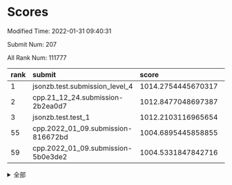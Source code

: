 # Scores

Modified Time: 2022-01-31 09:40:31

Submit Num: 207

All Rank Num: 111777

| rank |               submit               |       score        |       sigma        | pk_num |
| :--- | :--------------------------------- | :----------------- | :----------------- | :----- |
| 1    | jsonzb.test.submission_level_4     | 1014.2754445670317 | 0.8026234199084304 | 2160   |
| 2    | cpp.21_12_24.submission-2b2ea0d7   | 1012.8477048697387 | 0.7852805646532974 | 2161   |
| 3    | jsonzb.test.test_1                 | 1012.2103116965654 | 0.7916987723632826 | 2164   |
| 55   | cpp.2022_01_09.submission-816672bd | 1004.6895445858855 | 0.7172994115270591 | 2157   |
| 59   | cpp.2022_01_09.submission-5b0e3de2 | 1004.5331847842716 | 0.7038377132120873 | 2166   |


<details>
<summary>全部</summary>

| rank |                 submit                 |       score        |       sigma        | pk_num |
| :--- | :------------------------------------- | :----------------- | :----------------- | :----- |
| 1    | jsonzb.test.submission_level_4         | 1014.2754445670317 | 0.8026234199084304 | 2160   |
| 2    | cpp.21_12_24.submission-2b2ea0d7       | 1012.8477048697387 | 0.7852805646532974 | 2161   |
| 3    | jsonzb.test.test_1                     | 1012.2103116965654 | 0.7916987723632826 | 2164   |
| 4    | gobigger.level_3.submission_level_3_22 | 1011.9645280514862 | 0.7732882127261909 | 2158   |
| 5    | gobigger.level_3.submission_level_3_10 | 1011.3435333312616 | 0.7651395354296548 | 2164   |
| 6    | gobigger.level_3.submission_level_3_5  | 1011.2582037084549 | 0.7807629793506644 | 2158   |
| 7    | gobigger.level_3.submission_level_3_8  | 1011.2334834653216 | 0.7712196227278509 | 2163   |
| 8    | gobigger.level_3.submission_level_3_27 | 1011.1159414934664 | 0.7705998259801337 | 2159   |
| 9    | gobigger.level_3.submission_level_3_45 | 1011.023066685168  | 0.7596137024663504 | 2158   |
| 10   | gobigger.level_3.submission_level_3_39 | 1010.9104965578877 | 0.7686513506160272 | 2156   |
| 11   | gobigger.level_3.submission_level_3_28 | 1010.8540835629176 | 0.7773411433065255 | 2163   |
| 12   | gobigger.level_3.submission_level_3_26 | 1010.8231274368329 | 0.7791519620943346 | 2160   |
| 13   | gobigger.level_3.submission_level_3_0  | 1010.6220592902807 | 0.7632178629781787 | 2159   |
| 14   | gobigger.level_3.submission_level_3_40 | 1010.4366442400552 | 0.7399760135995683 | 2163   |
| 15   | gobigger.level_3.submission_level_3_36 | 1010.3870491509846 | 0.7744863555066784 | 2161   |
| 16   | gobigger.level_3.submission_level_3_30 | 1010.3506740114016 | 0.7362374784764778 | 2156   |
| 17   | gobigger.level_3.submission_level_3_35 | 1010.2865756627739 | 0.763937916717008  | 2160   |
| 18   | gobigger.level_3.submission_level_3_44 | 1010.2781247964754 | 0.7509951752645863 | 2157   |
| 19   | gobigger.level_3.submission_level_3_24 | 1009.9251600301116 | 0.7685107671579687 | 2163   |
| 20   | gobigger.level_3.submission_level_3_46 | 1009.8999699956152 | 0.7580933456573281 | 2160   |
| 21   | gobigger.level_3.submission_level_3_23 | 1009.8455707417892 | 0.7457922985991586 | 2162   |
| 22   | gobigger.level_3.submission_level_3_19 | 1009.7570480292159 | 0.7333933894597395 | 2156   |
| 23   | gobigger.level_3.submission_level_3_37 | 1009.7307895743428 | 0.7575195707605352 | 2162   |
| 24   | gobigger.level_3.submission_level_3_6  | 1009.7059896921115 | 0.7677149286710895 | 2158   |
| 25   | gobigger.level_3.submission_level_3_2  | 1009.7055523863186 | 0.7335574126061408 | 2159   |
| 26   | gobigger.level_3.submission_level_3_15 | 1009.6994225956464 | 0.7407745239431952 | 2165   |
| 27   | gobigger.level_3.submission_level_3_29 | 1009.682602163491  | 0.7624963286143517 | 2158   |
| 28   | gobigger.level_3.submission_level_3_14 | 1009.6728592543213 | 0.7549466174839445 | 2158   |
| 29   | gobigger.level_3.submission_level_3_43 | 1009.5940873237416 | 0.7476627778220344 | 2158   |
| 30   | gobigger.level_3.submission_level_3_12 | 1009.5625669106754 | 0.7739009001627247 | 2159   |
| 31   | gobigger.level_3.submission_level_3_20 | 1009.416737398526  | 0.7639218173725769 | 2154   |
| 32   | gobigger.level_3.submission_level_3_31 | 1009.3221316636738 | 0.7375728216294758 | 2157   |
| 33   | gobigger.level_3.submission_level_3_9  | 1009.3052017257339 | 0.7539496498165527 | 2158   |
| 34   | gobigger.level_3.submission_level_3_13 | 1009.2249499993144 | 0.7614259666874895 | 2161   |
| 35   | gobigger.level_3.submission_level_3_33 | 1009.2056895359962 | 0.7668551427962806 | 2160   |
| 36   | gobigger.level_3.submission_level_3_25 | 1009.1428393387351 | 0.7504238582749752 | 2161   |
| 37   | gobigger.level_3.submission_level_3_16 | 1009.1227235136096 | 0.7643746386164424 | 2157   |
| 38   | gobigger.level_3.submission_level_3_17 | 1009.1129257921342 | 0.7575102838381279 | 2160   |
| 39   | gobigger.level_3.submission_level_3_42 | 1009.0970649305846 | 0.7544102277618775 | 2158   |
| 40   | gobigger.level_3.submission_level_3_41 | 1009.0814587338613 | 0.7626835435974646 | 2161   |
| 41   | gobigger.level_3.submission_level_3_48 | 1009.0585942068883 | 0.7507860775554078 | 2161   |
| 42   | gobigger.level_3.submission_level_3_49 | 1009.0112067812861 | 0.7466908506060915 | 2157   |
| 43   | gobigger.level_3.submission_level_3_11 | 1008.9723599047718 | 0.7436260359811863 | 2158   |
| 44   | gobigger.level_3.submission_level_3_18 | 1008.9282361434301 | 0.7440872135313477 | 2162   |
| 45   | gobigger.level_3.submission_level_3_4  | 1008.9046693268026 | 0.7304533604076483 | 2164   |
| 46   | gobigger.level_3.submission_level_3_38 | 1008.8413491555847 | 0.7579563121215179 | 2160   |
| 47   | gobigger.level_3.submission_level_3_47 | 1008.8264604204568 | 0.7462543642919754 | 2158   |
| 48   | gobigger.level_3.submission_level_3_21 | 1008.803763632075  | 0.7356626886348501 | 2161   |
| 49   | gobigger.level_3.submission_level_3_7  | 1008.7033900601735 | 0.7419905743842448 | 2158   |
| 50   | gobigger.level_3.submission_level_3_34 | 1008.5672840868095 | 0.7373168265857304 | 2159   |
| 51   | gobigger.level_3.submission_level_3_3  | 1008.4254489171448 | 0.7448138186795438 | 2160   |
| 52   | gobigger.level_3.submission_level_3_32 | 1008.3803409635943 | 0.7589078666481847 | 2166   |
| 53   | gobigger.level_3.submission_level_3_1  | 1007.7696816778558 | 0.7331702213277386 | 2163   |
| 54   | gobigger.level_1.submission_level_1_6  | 1004.7675239123669 | 0.7175325328743012 | 2154   |
| 55   | cpp.2022_01_09.submission-816672bd     | 1004.6895445858855 | 0.7172994115270591 | 2157   |
| 56   | gobigger.level_1.submission_level_1_43 | 1004.6455717399223 | 0.705151944635826  | 2163   |
| 57   | gobigger.level_1.submission_level_1_47 | 1004.5944136740227 | 0.7224146037593944 | 2158   |
| 58   | gobigger.level_1.submission_level_1_30 | 1004.5354308595788 | 0.7197310631894229 | 2156   |
| 59   | cpp.2022_01_09.submission-5b0e3de2     | 1004.5331847842716 | 0.7038377132120873 | 2166   |
| 60   | gobigger.level_1.submission_level_1_48 | 1004.3241807618847 | 0.7194045009591192 | 2161   |
| 61   | gobigger.level_1.submission_level_1_21 | 1004.1880786673305 | 0.7133865737418226 | 2156   |
| 62   | gobigger.level_1.submission_level_1_34 | 1004.0956952874924 | 0.7201171140256416 | 2159   |
| 63   | gobigger.level_1.submission_level_1_27 | 1004.0896325401307 | 0.7309748574593239 | 2163   |
| 64   | gobigger.level_1.submission_level_1_42 | 1004.0705904512446 | 0.729302783778206  | 2161   |
| 65   | gobigger.level_1.submission_level_1_46 | 1003.9871032279627 | 0.7153519391010419 | 2166   |
| 66   | gobigger.level_1.submission_level_1_22 | 1003.9850393738809 | 0.7004580885221704 | 2162   |
| 67   | gobigger.level_1.submission_level_1_0  | 1003.9360927228273 | 0.7120645046414409 | 2162   |
| 68   | gobigger.level_1.submission_level_1_8  | 1003.7544409584245 | 0.7196521985945141 | 2166   |
| 69   | gobigger.level_1.submission_level_1_39 | 1003.610489537975  | 0.7093393541763284 | 2156   |
| 70   | gobigger.level_1.submission_level_1_37 | 1003.5712253096629 | 0.7190247476446343 | 2161   |
| 71   | gobigger.level_1.submission_level_1_24 | 1003.5208834617857 | 0.7142778167858602 | 2161   |
| 72   | gobigger.level_1.submission_level_1_25 | 1003.4589734488691 | 0.704460080442605  | 2161   |
| 73   | gobigger.level_1.submission_level_1_49 | 1003.4533565457108 | 0.7151687389163948 | 2159   |
| 74   | gobigger.level_1.submission_level_1_32 | 1003.4479810024312 | 0.717595090378879  | 2164   |
| 75   | gobigger.level_1.submission_level_1_17 | 1003.3722752050177 | 0.7224689023363701 | 2161   |
| 76   | gobigger.level_1.submission_level_1_38 | 1003.3434225967787 | 0.7214979634282392 | 2158   |
| 77   | gobigger.level_1.submission_level_1_31 | 1003.2760633286399 | 0.7107590517213837 | 2158   |
| 78   | gobigger.level_1.submission_level_1_14 | 1003.2460868035099 | 0.7086576140042499 | 2162   |
| 79   | gobigger.level_1.submission_level_1_28 | 1003.1807375342652 | 0.7149561703267805 | 2162   |
| 80   | gobigger.level_1.submission_level_1_23 | 1003.1770906438823 | 0.7153976714273371 | 2158   |
| 81   | gobigger.level_1.submission_level_1_41 | 1003.1622299354545 | 0.7214732942262374 | 2161   |
| 82   | gobigger.level_1.submission_level_1_40 | 1003.1557699523145 | 0.7164266472380214 | 2164   |
| 83   | gobigger.level_1.submission_level_1_2  | 1003.0815619042794 | 0.7068190293855412 | 2166   |
| 84   | gobigger.level_1.submission_level_1_5  | 1003.0799516321448 | 0.7152177068351245 | 2162   |
| 85   | gobigger.level_1.submission_level_1_35 | 1003.0758862935564 | 0.6960565019080351 | 2160   |
| 86   | gobigger.level_1.submission_level_1_19 | 1003.0742082797225 | 0.712512198613703  | 2165   |
| 87   | gobigger.level_1.submission_level_1_16 | 1003.0719147344681 | 0.7142609151075777 | 2163   |
| 88   | gobigger.level_1.submission_level_1_4  | 1003.0706569043557 | 0.7175420432439454 | 2162   |
| 89   | gobigger.level_1.submission_level_1_44 | 1003.0372652499934 | 0.7148051674876621 | 2162   |
| 90   | gobigger.level_1.submission_level_1_12 | 1002.8588000540973 | 0.701254111514346  | 2159   |
| 91   | gobigger.level_1.submission_level_1_7  | 1002.7079670311141 | 0.713644861668614  | 2157   |
| 92   | gobigger.level_1.submission_level_1_9  | 1002.6266406415352 | 0.7059247528427911 | 2164   |
| 93   | gobigger.level_1.submission_level_1_13 | 1002.5298320539101 | 0.706531751268418  | 2160   |
| 94   | gobigger.level_1.submission_level_1_1  | 1002.5036813614677 | 0.7151149414573065 | 2158   |
| 95   | gobigger.level_1.submission_level_1_15 | 1002.4745755464066 | 0.7206945916094021 | 2158   |
| 96   | gobigger.level_1.submission_level_1_20 | 1002.413955692001  | 0.708623479198764  | 2161   |
| 97   | gobigger.level_1.submission_level_1_29 | 1002.3921230583152 | 0.7140507331295329 | 2162   |
| 98   | gobigger.level_1.submission_level_1_26 | 1002.3049814772564 | 0.7147165336818164 | 2157   |
| 99   | gobigger.level_1.submission_level_1_11 | 1002.2873885878357 | 0.7120011370054319 | 2165   |
| 100  | gobigger.level_1.submission_level_1_10 | 1002.1863484019655 | 0.7110087296510265 | 2160   |
| 101  | gobigger.level_1.submission_level_1_45 | 1002.1003346550522 | 0.7113530382419878 | 2161   |
| 102  | gobigger.level_1.submission_level_1_36 | 1001.535886880112  | 0.6988250661769658 | 2156   |
| 103  | gobigger.level_1.submission_level_1_3  | 1001.5041494663997 | 0.7051266646971692 | 2159   |
| 104  | gobigger.level_1.submission_level_1_18 | 1001.4982798792804 | 0.7087179173379117 | 2162   |
| 105  | gobigger.level_1.submission_level_1_33 | 1001.4251581956431 | 0.7126383170527033 | 2161   |
| 106  | gobigger.random.submission_random_20   | 997.9207638155226  | 0.6961807839717891 | 2158   |
| 107  | gobigger.random.submission_random_28   | 997.2832531675662  | 0.7082820782161067 | 2156   |
| 108  | gobigger.random.submission_random_48   | 997.0156868962002  | 0.6959208740883319 | 2159   |
| 109  | gobigger.random.submission_random_45   | 996.9173416616611  | 0.7150782628802896 | 2158   |
| 110  | gobigger.random.submission_random_4    | 996.7708241923754  | 0.7092371159738924 | 2164   |
| 111  | gobigger.random.submission_random_18   | 996.7554365428366  | 0.7019943138192111 | 2159   |
| 112  | gobigger.random.submission_random_8    | 996.7262184173441  | 0.714187180628347  | 2159   |
| 113  | gobigger.random.submission_random_19   | 996.6599962242526  | 0.7059473586315541 | 2163   |
| 114  | gobigger.random.submission_random_34   | 996.647271456954   | 0.7081487818082505 | 2167   |
| 115  | gobigger.random.submission_random_38   | 996.6319416868608  | 0.7084973582382488 | 2160   |
| 116  | gobigger.random.submission_random_37   | 996.5134929294672  | 0.7120234208610228 | 2157   |
| 117  | gobigger.random.submission_random_7    | 996.3372589497343  | 0.7230851841011333 | 2162   |
| 118  | gobigger.random.submission_random_3    | 996.3137343182792  | 0.7095390283395764 | 2163   |
| 119  | gobigger.random.submission_random_14   | 996.291634044698   | 0.7274621961988025 | 2162   |
| 120  | gobigger.random.submission_random_29   | 996.2713426330387  | 0.718483742869969  | 2165   |
| 121  | gobigger.random.submission_random_35   | 996.2140413428651  | 0.7113209527130692 | 2161   |
| 122  | gobigger.random.submission_random_2    | 996.2110397284521  | 0.7033430660472415 | 2159   |
| 123  | gobigger.random.submission_random_12   | 996.1984352772931  | 0.7122820993768447 | 2159   |
| 124  | gobigger.random.submission_random_16   | 996.1465103746754  | 0.7166370517823148 | 2158   |
| 125  | gobigger.random.submission_random_17   | 996.1013438143927  | 0.7111146024451678 | 2159   |
| 126  | gobigger.random.submission_random_11   | 996.0849927078392  | 0.7082123982822889 | 2158   |
| 127  | gobigger.random.submission_random_21   | 995.9823230157045  | 0.6953455239121837 | 2168   |
| 128  | gobigger.random.submission_random_33   | 995.9327537361844  | 0.7051992924033366 | 2162   |
| 129  | gobigger.random.submission_random_5    | 995.9214496778433  | 0.7164874300057663 | 2162   |
| 130  | gobigger.random.submission_random_26   | 995.9144862683642  | 0.6988799291816442 | 2166   |
| 131  | gobigger.random.submission_random_44   | 995.9080330422231  | 0.7152497817454981 | 2159   |
| 132  | gobigger.random.submission_random_27   | 995.8916414062317  | 0.7108480801579588 | 2165   |
| 133  | gobigger.random.submission_random_42   | 995.859847958174   | 0.705980929993786  | 2160   |
| 134  | gobigger.random.submission_random_24   | 995.8513710455303  | 0.7149525836691503 | 2160   |
| 135  | gobigger.random.submission_random_30   | 995.8220333810243  | 0.7193160844455074 | 2164   |
| 136  | gobigger.random.submission_random_0    | 995.7942064931912  | 0.7199498923232867 | 2161   |
| 137  | gobigger.random.submission_random_6    | 995.7849825535915  | 0.7157420947583002 | 2154   |
| 138  | gobigger.random.submission_random_32   | 995.748896190801   | 0.7107995693662583 | 2159   |
| 139  | gobigger.random.submission_random_31   | 995.733361252309   | 0.7140056714460412 | 2162   |
| 140  | gobigger.random.submission_random_22   | 995.7127577659847  | 0.7141488643040923 | 2157   |
| 141  | gobigger.random.submission_random_47   | 995.686767919212   | 0.7136189912914161 | 2157   |
| 142  | gobigger.random.submission_random_41   | 995.633964047662   | 0.703571241406453  | 2159   |
| 143  | gobigger.random.submission_random_25   | 995.5417220888586  | 0.7092855986586306 | 2159   |
| 144  | gobigger.random.submission_random_36   | 995.5280987310895  | 0.7121008605196943 | 2157   |
| 145  | gobigger.random.submission_random_40   | 995.5253907258166  | 0.7224241769687438 | 2160   |
| 146  | gobigger.random.submission_random_9    | 995.4422531710358  | 0.7096752648471591 | 2166   |
| 147  | gobigger.random.submission_random_46   | 995.3960440674292  | 0.7265715584167912 | 2161   |
| 148  | gobigger.random.submission_random_15   | 995.2485860185243  | 0.7255797264856668 | 2159   |
| 149  | gobigger.random.submission_random_13   | 995.22471905615    | 0.7257657383910685 | 2160   |
| 150  | gobigger.random.submission_random_43   | 995.1437955087016  | 0.7210082065118895 | 2157   |
| 151  | gobigger.random.submission_random_49   | 995.0670620938539  | 0.711186622731609  | 2156   |
| 152  | gobigger.random.submission_random_23   | 995.0317221856039  | 0.7107150179851637 | 2157   |
| 153  | gobigger.random.submission_random_10   | 995.0263148681694  | 0.7162443647517889 | 2161   |
| 154  | gobigger.random.submission_random_1    | 994.8908602045015  | 0.7146863378081806 | 2160   |
| 155  | gobigger.random.submission_random_39   | 994.772034474072   | 0.7179099751318572 | 2161   |
| 156  | gobigger.level_2.submission_level_2_9  | 994.2645843586253  | 0.729557870079578  | 2156   |
| 157  | gobigger.level_2.submission_level_2_2  | 994.1781936593127  | 0.7353043913929967 | 2162   |
| 158  | gobigger.level_2.submission_level_2_4  | 993.8837631095577  | 0.733329302956406  | 2153   |
| 159  | gobigger.level_2.submission_level_2_15 | 993.7370569400695  | 0.7342918634192163 | 2157   |
| 160  | gobigger.level_2.submission_level_2_44 | 993.5897388310252  | 0.7178555376268758 | 2156   |
| 161  | gobigger.level_2.submission_level_2_16 | 993.5808148953673  | 0.7199538964085189 | 2154   |
| 162  | gobigger.level_2.submission_level_2_45 | 993.4642567324835  | 0.7406551201433577 | 2165   |
| 163  | gobigger.level_2.submission_level_2_49 | 993.2323818348895  | 0.7259847234326791 | 2159   |
| 164  | gobigger.level_2.submission_level_2_30 | 993.1103233120056  | 0.7312734886581718 | 2157   |
| 165  | gobigger.level_2.submission_level_2_36 | 992.9242693748209  | 0.7440812457511642 | 2159   |
| 166  | gobigger.level_2.submission_level_2_26 | 992.8643689783396  | 0.7405286346148101 | 2161   |
| 167  | gobigger.level_2.submission_level_2_18 | 992.7864169055192  | 0.7392124402789259 | 2154   |
| 168  | gobigger.level_2.submission_level_2_39 | 992.6055044023526  | 0.7657748101772851 | 2161   |
| 169  | gobigger.level_2.submission_level_2_38 | 992.5875481287761  | 0.733103950561305  | 2155   |
| 170  | gobigger.level_2.submission_level_2_27 | 992.5102585641232  | 0.7424523608747948 | 2159   |
| 171  | gobigger.level_2.submission_level_2_31 | 992.4854870366845  | 0.7396818249385667 | 2161   |
| 172  | gobigger.level_2.submission_level_2_6  | 992.4292024633756  | 0.740675184128923  | 2158   |
| 173  | gobigger.level_2.submission_level_2_11 | 992.4249760697853  | 0.7404262844802675 | 2160   |
| 174  | gobigger.level_2.submission_level_2_19 | 992.3757412132969  | 0.7275765886766996 | 2159   |
| 175  | gobigger.level_2.submission_level_2_34 | 992.3315475951458  | 0.722245401288478  | 2156   |
| 176  | gobigger.level_2.submission_level_2_21 | 992.2734742871656  | 0.745228162913795  | 2155   |
| 177  | gobigger.level_2.submission_level_2_13 | 992.2466035223719  | 0.7355890739753618 | 2158   |
| 178  | gobigger.level_2.submission_level_2_1  | 992.181736522961   | 0.7412933778854254 | 2159   |
| 179  | gobigger.level_2.submission_level_2_17 | 992.1690326595598  | 0.7430729335812796 | 2159   |
| 180  | gobigger.level_2.submission_level_2_29 | 992.1620149325759  | 0.7413163754963059 | 2162   |
| 181  | gobigger.level_2.submission_level_2_23 | 992.1556832067167  | 0.7379435000595661 | 2160   |
| 182  | gobigger.level_2.submission_level_2_48 | 992.0766538458877  | 0.7429213443907131 | 2160   |
| 183  | gobigger.level_2.submission_level_2_35 | 992.0652036626462  | 0.7444723248088334 | 2165   |
| 184  | gobigger.level_2.submission_level_2_46 | 992.019503161591   | 0.7518749542126585 | 2157   |
| 185  | gobigger.level_2.submission_level_2_5  | 991.9177184241639  | 0.7444753269306906 | 2160   |
| 186  | gobigger.level_2.submission_level_2_22 | 991.8429472765955  | 0.7398013250372857 | 2156   |
| 187  | gobigger.level_2.submission_level_2_42 | 991.769440781574   | 0.7687584606000216 | 2159   |
| 188  | gobigger.level_2.submission_level_2_20 | 991.7554356193352  | 0.7419521667425044 | 2161   |
| 189  | gobigger.level_2.submission_level_2_7  | 991.7472961707872  | 0.7364412144367659 | 2162   |
| 190  | gobigger.level_2.submission_level_2_33 | 991.7348082639187  | 0.7484604028516483 | 2155   |
| 191  | gobigger.level_2.submission_level_2_10 | 991.7160823993054  | 0.7326820945631005 | 2161   |
| 192  | gobigger.level_2.submission_level_2_37 | 991.705428820187   | 0.7372167099012769 | 2161   |
| 193  | gobigger.level_2.submission_level_2_3  | 991.6038214646547  | 0.7362522244364706 | 2157   |
| 194  | gobigger.level_2.submission_level_2_32 | 991.5414295458584  | 0.7428757651680519 | 2162   |
| 195  | gobigger.level_2.submission_level_2_28 | 991.458064307482   | 0.7552342952497048 | 2163   |
| 196  | gobigger.level_2.submission_level_2_24 | 991.4438573512159  | 0.7484438168087573 | 2161   |
| 197  | gobigger.level_2.submission_level_2_12 | 991.377285387803   | 0.7369515122104437 | 2162   |
| 198  | gobigger.level_2.submission_level_2_40 | 991.2101755562057  | 0.7556342364881766 | 2155   |
| 199  | gobigger.level_2.submission_level_2_25 | 991.1930613444351  | 0.7476478328761309 | 2160   |
| 200  | gobigger.level_2.submission_level_2_0  | 991.0592100837398  | 0.762450279023025  | 2162   |
| 201  | gobigger.level_2.submission_level_2_8  | 990.8354596367485  | 0.7776824627922998 | 2158   |
| 202  | gobigger.level_2.submission_level_2_41 | 990.6773988015005  | 0.7630774314704853 | 2154   |
| 203  | gobigger.level_2.submission_level_2_14 | 990.6428084694475  | 0.760682142928387  | 2162   |
| 204  | gobigger.level_2.submission_level_2_43 | 990.5759531770157  | 0.7625977308055861 | 2158   |
| 205  | gobigger.level_2.submission_level_2_47 | 990.5269537427175  | 0.7825937514195352 | 2157   |
| 206  | gobigger.none.submission_none_1        | 978.1308256875467  | 1.2343543079713604 | 2162   |
| 207  | gobigger.none.submission_none_0        | 977.9187558095333  | 1.2514673237176304 | 2163   |

</details>